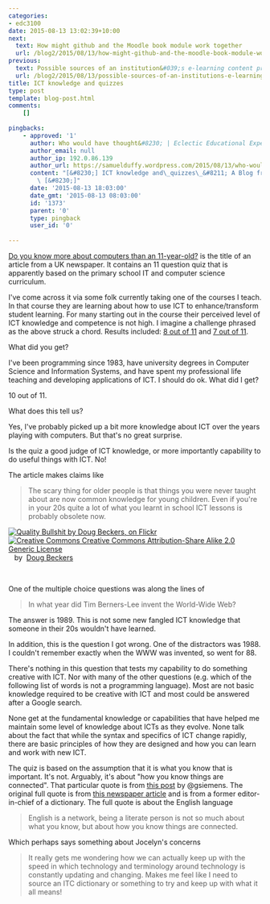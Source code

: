 ```yaml
---
categories:
- edc3100
date: 2015-08-13 13:02:39+10:00
next:
  text: How might github and the Moodle book module work together
  url: /blog2/2015/08/13/how-might-github-and-the-moodle-book-module-work-together/
previous:
  text: Possible sources of an institution&#039;s e-learning content problems
  url: /blog2/2015/08/13/possible-sources-of-an-institutions-e-learning-content-problems/
title: ICT knowledge and quizzes
type: post
template: blog-post.html
comments:
    []
    
pingbacks:
    - approved: '1'
      author: Who would have thought&#8230; | Eclectic Educational Experiences
      author_email: null
      author_ip: 192.0.86.139
      author_url: https://samuelduffy.wordpress.com/2015/08/13/who-would-have-thought/
      content: "[&#8230;] ICT knowledge and\_quizzes\_&#8211; A Blog from David Jones\
        \ [&#8230;]"
      date: '2015-08-13 18:03:00'
      date_gmt: '2015-08-13 08:03:00'
      id: '1373'
      parent: '0'
      type: pingback
      user_id: '0'
    
---
```

[Do you know more about computers than an 11-year-old?](http://www.mirror.co.uk/news/technology-science/technology/quiz-you-know-more-computers-5215618) is the title of an article from a UK newspaper. It contains an 11 question quiz that is apparently based on the primary school IT and computer science curriculum.

I've come across it via some folk currently taking one of the courses I teach. In that course they are learning about how to use ICT to enhance/transform student learning. For many starting out in the course their perceived level of ICT knowledge and competence is not high. I imagine a challenge phrased as the above struck a chord. Results included: [8 out of 11](https://jesshamer91.wordpress.com/2015/08/09/do-you-know-more-about-ict-than-the-kids-your-teaching/) and [7 out of 11](https://jbagdonas1978.wordpress.com/2015/08/12/teachers-and-students-learning-together/).

What did you get?

I've been programming since 1983, have university degrees in Computer Science and Information Systems, and have spent my professional life teaching and developing applications of ICT. I should do ok. What did I get?

10 out of 11.

What does this tell us?

Yes, I've probably picked up a bit more knowledge about ICT over the years playing with computers. But that's no great surprise.

Is the quiz a good judge of ICT knowledge, or more importantly capability to do useful things with ICT. No!

The article makes claims like

> The scary thing for older people is that things you were never taught about are now common knowledge for young children. Even if you're in your 20s quite a lot of what you learnt in school ICT lessons is probably obsolete now.

[![Quality Bullshit by Doug Beckers, on Flickr](https://farm4.static.flickr.com/3550/3478034698_464993abc3.jpg "Quality Bullshit by Doug Beckers, on Flickr")](https://www.flickr.com/photos/dougbeckers/3478034698/)  
[![Creative Commons Creative Commons Attribution-Share Alike 2.0 Generic License](http://i.creativecommons.org/l/by-sa/2.0/80x15.png "Creative Commons Creative Commons Attribution-Share Alike 2.0 Generic License")](http://creativecommons.org/licenses/by-sa/2.0/)   by  [](https://www.flickr.com/people/dougbeckers/)[Doug Beckers](https://www.flickr.com/people/dougbeckers/) [](http://www.imagecodr.org/)

   

One of the multiple choice questions was along the lines of

> In what year did Tim Berners-Lee invent the World-Wide Web?

The answer is 1989. This is not some new fangled ICT knowledge that someone in their 20s wouldn't have learned.

In addition, this is the question I got wrong. One of the distractors was 1988. I couldn't remember exactly when the WWW was invented, so went for 88.

There's nothing in this question that tests my capability to do something creative with ICT. Nor with many of the other questions (e.g. which of the following list of words is not a programming language). Most are not basic knowledge required to be creative with ICT and most could be answered after a Google search.

None get at the fundamental knowledge or capabilities that have helped me maintain some level of knowledge about ICTs as they evolve. None talk about the fact that while the syntax and specifics of ICT change rapidly, there are basic principles of how they are designed and how you can learn and work with new ICT.

The quiz is based on the assumption that it is what you know that is important. It's not. Arguably, it's about "how you know things are connected". That particular quote is from [this post](http://www.elearnspace.org/blog/2009/06/16/language-and-connectedness/) by @gsiemens. The original full quote is from [this newspaper article](http://www.winnipegfreepress.com/canada/wordnikcom-the-swiss-army-knife-of-digital-dictionaries-47912352.html) and is from a former editor-in-chief of a dictionary. The full quote is about the English language

> English is a network, being a literate person is not so much about what you know, but about how you know things are connected.

Which perhaps says something about Jocelyn's concerns

> It really gets me wondering how we can actually keep up with the speed in which technology and terminology around technology is constantly updating and changing. Makes me feel like I need to source an ITC dictionary or something to try and keep up with what it all means!